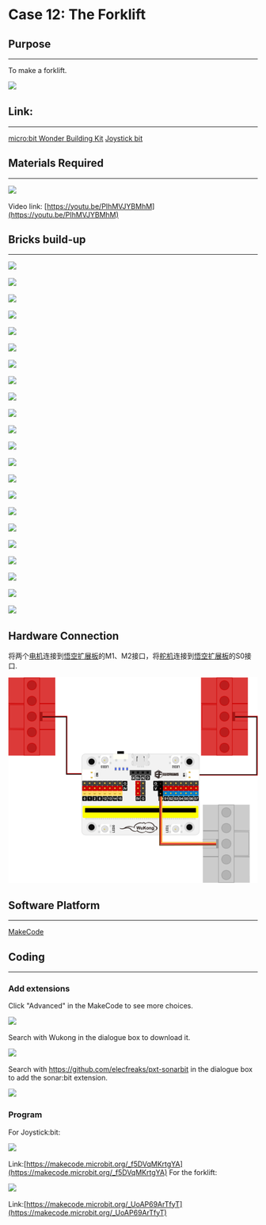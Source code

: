 # Case 12: The Forklift

## Purpose
---
To make a forklift. 
 
![](./images/case-12-01.png)

## Link: 
---
[micro:bit Wonder Building Kit](https://www.elecfreaks.com/micro-bit-wonder-building-kit-without-micro-bit-board.html)
[Joystick bit](https://www.elecfreaks.com/joystick-bit-2-for-micro-bit.html)

## Materials Required
---
![](./images/case-12-02.png)

Video link:
[https://youtu.be/PIhMVJYBMhM](https://youtu.be/PIhMVJYBMhM)

## Bricks build-up
---


![](./images/step-case-12-01.png)

![](./images/step-case-12-02.png)

![](./images/step-case-12-03.png)

![](./images/step-case-12-04.png)

![](./images/step-case-12-05.png)

![](./images/step-case-12-06.png)

![](./images/step-case-12-07.png)

![](./images/step-case-12-08.png)

![](./images/step-case-12-09.png)

![](./images/step-case-12-10.png)

![](./images/step-case-12-11.png)

![](./images/step-case-12-12.png)

![](./images/step-case-12-13.png)

![](./images/step-case-12-14.png)

![](./images/step-case-12-15.png)

![](./images/step-case-12-16.png)

![](./images/step-case-12-17.png)

![](./images/step-case-12-18.png)

![](./images/step-case-12-19.png)

![](./images/step-case-12-20.png)

![](./images/step-case-12-21.png)

![](./images/step-case-12-22.png)

## Hardware Connection

将两个[电机](https://www.elecfreaks.com/geekservo-motor-2kg-compatible-with-lego.html)连接到[悟空扩展板](https://www.elecfreaks.com/wukong-board-with-lego-holder-for-micro-bit.html)的M1、M2接口，将[舵机](https://www.elecfreaks.com/geekservo-2kg-360-degrees-compatible-with-lego.html)连接到[悟空扩展板](https://www.elecfreaks.com/wukong-board-with-lego-holder-for-micro-bit.html)的S0接口.

![](./images/Wonder-Building-Kit-case-12-06.png)

## Software Platform
---
[MakeCode](https://makecode.microbit.org/)

## Coding
---
### Add extensions
Click "Advanced" in the MakeCode to see more choices.
 
![](./images/case-01-03.png)

Search with Wukong in the dialogue box to download it. 

![](./images/case-01-04.png)

 Search with https://github.com/elecfreaks/pxt-sonarbit in the dialogue box to add the sonar:bit extension. 

![](./images/case-04-04.png)



### Program
For Joystick:bit:  

![](./images/case-12-05.png)

Link:[https://makecode.microbit.org/_f5DVqMKrtgYA](https://makecode.microbit.org/_f5DVqMKrtgYA)
For the forklift:

![](./images/case-12-06.png)

Link:[https://makecode.microbit.org/_UoAP69ArTfyT](https://makecode.microbit.org/_UoAP69ArTfyT)

